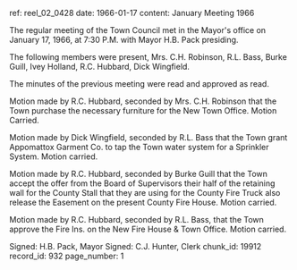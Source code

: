 ref: reel_02_0428
date: 1966-01-17
content: January Meeting 1966

The regular meeting of the Town Council met in the Mayor's office on January 17, 1966, at 7:30 P.M. with Mayor H.B. Pack presiding.

The following members were present, Mrs. C.H. Robinson, R.L. Bass, Burke Guill, Ivey Holland, R.C. Hubbard, Dick Wingfield.

The minutes of the previous meeting were read and approved as read.

Motion made by R.C. Hubbard, seconded by Mrs. C.H. Robinson that the Town purchase the necessary furniture for the New Town Office. Motion Carried.

Motion made by Dick Wingfield, seconded by R.L. Bass that the Town grant Appomattox Garment Co. to tap the Town water system for a Sprinkler System. Motion carried.

Motion made by R.C. Hubbard, seconded by Burke Guill that the Town accept the offer from the Board of Supervisors their half of the retaining wall for the County Stall that they are using for the County Fire Truck also release the Easement on the present County Fire House. Motion carried.

Motion made by R.C. Hubbard, seconded by R.L. Bass, that the Town approve the Fire Ins. on the New Fire House & Town Office. Motion carried.

Signed: H.B. Pack, Mayor
Signed: C.J. Hunter, Clerk
chunk_id: 19912
record_id: 932
page_number: 1

